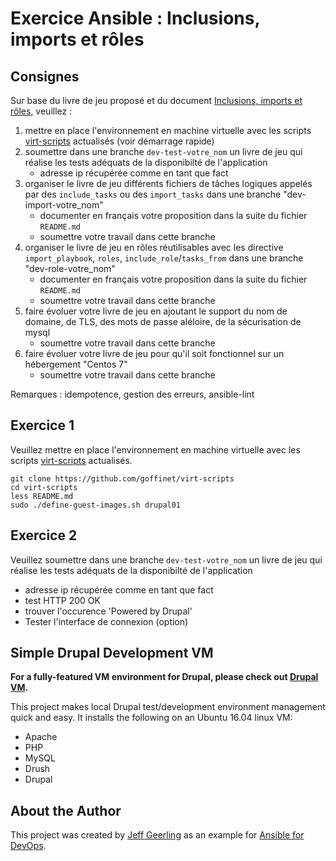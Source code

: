 # Exercice Ansible : Inclusions, imports et rôles

## Consignes

Sur base du livre de jeu proposé et du document [Inclusions, imports et rôles](https://ansible.goffinet.org/ansible-linux/14-includes-imports-roles-ansible.html), veuillez :

1. mettre en place l'environnement en machine virtuelle avec les scripts [virt-scripts](https://github.com/goffinet/virt-scripts) actualisés (voir démarrage rapide)
2. soumettre dans une branche `dev-test-votre_nom` un livre de jeu qui réalise les tests adéquats de la disponibilté de l'application 
    * adresse ip récupérée comme en tant que fact
3. organiser le livre de jeu différents fichiers de tâches logiques appelés par des `include_tasks` ou des `import_tasks` dans une branche "dev-import-votre_nom"
    * documenter en français votre proposition dans la suite du fichier `README.md`
    * soumettre votre travail dans cette branche
4. organiser le livre de jeu en rôles réutilisables avec les directive `import_playbook`, `roles`, `include_role`/`tasks_from` dans une branche "dev-role-votre_nom"
    * documenter en français votre proposition dans la suite du fichier `README.md`
    * soumettre votre travail dans cette branche
5. faire évoluer votre livre de jeu en ajoutant le support du nom de domaine, de TLS, des mots de passe aléloire, de la sécurisation de mysql
    * soumettre votre travail dans cette branche
6. faire évoluer votre livre de jeu pour qu'il soit fonctionnel sur un hébergement "Centos 7"
    * soumettre votre travail dans cette branche

Remarques : idempotence, gestion des erreurs, ansible-lint

## Exercice 1

Veuillez mettre en place l'environnement en machine virtuelle avec les scripts [virt-scripts](https://github.com/goffinet/virt-scripts) actualisés.

```
git clone https://github.com/goffinet/virt-scripts
cd virt-scripts
less README.md
sudo ./define-guest-images.sh drupal01
```

## Exercice 2

Veuillez soumettre dans une branche `dev-test-votre_nom` un livre de jeu qui réalise les tests adéquats de la disponibilté de l'application

* adresse ip récupérée comme en tant que fact
* test HTTP 200 OK
* trouver l'occurence 'Powered by Drupal'
* Tester l'interface de connexion (option)
 
## Simple Drupal Development VM

**For a fully-featured VM environment for Drupal, please check out [Drupal VM](http://www.drupalvm.com/).**

This project makes local Drupal test/development environment management quick and easy. It installs the following on an Ubuntu 16.04 linux VM:

  - Apache
  - PHP
  - MySQL
  - Drush
  - Drupal

## About the Author

This project was created by [Jeff Geerling](https://www.jeffgeerling.com/) as an example for [Ansible for DevOps](https://www.ansiblefordevops.com/).
